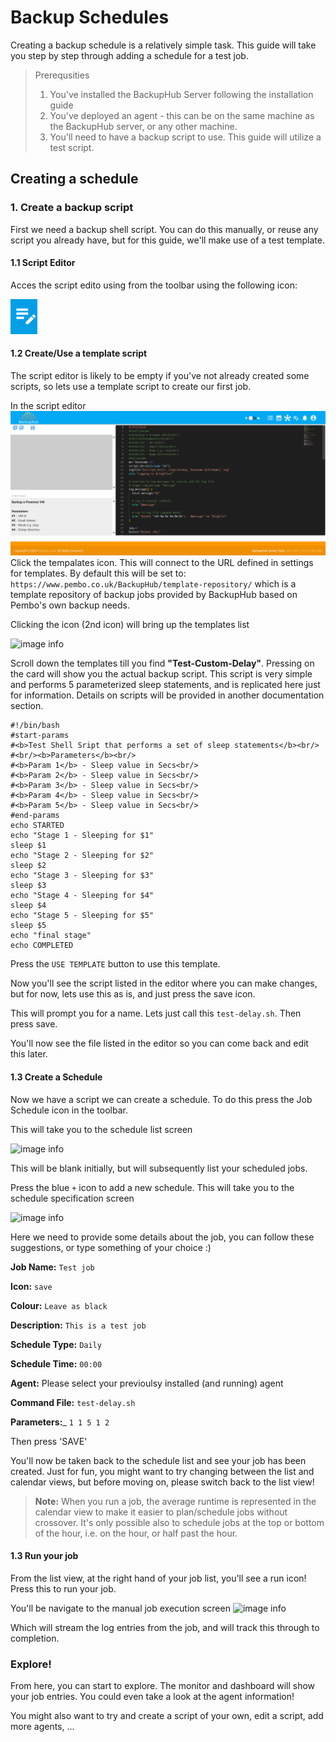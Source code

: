 # Backup Schedules

Creating a backup schedule is a relatively simple task.  This guide will take you step by step through adding a schedule for a test job.


> Prerequsities
>1. You've installed the BackupHub Server following the installation guide
>2. You've deployed an agent - this can be on the same machine as the BackupHub server, or any other machine.
>3. You'll need to have a backup script to use.  This guide will utilize a test script.

## Creating a schedule

### 1. Create a backup script
First we need a backup shell script.  You can do this manually, or reuse any script you already have, but for this guide, we'll make use of a test template.

#### 1.1 Script Editor
Acces the script edito using from the toolbar using the following icon:

![image info](./screens/script-editor-icon.png)

#### 1.2 Create/Use a template script
The script editor is likely to be empty if you've not already created some scripts, so lets use a template script to create our first job.

In the script editor
![image info](./screens/scripteditor.png)
Click the tempalates icon.  This will connect to the URL defined in settings for templates.  By default this will be set to:
```https://www.pembo.co.uk/BackupHub/template-repository/``` which is a template repository of backup jobs provided by BackupHub based on Pembo's own backup needs.

Clicking the icon (2nd icon) will bring up the templates list

![image info](./screens/scripteditor-templates.png)

Scroll down the templates till you find
__"Test-Custom-Delay"__.  Pressing on the card will show you the actual backup script.  This script is very simple and performs 5 parameterized sleep statements, and is replicated here just for information.  Details on scripts will be provided in another documentation section. 

```
#!/bin/bash
#start-params
#<b>Test Shell Sript that performs a set of sleep statements</b><br/>
#<br/><b>Parameters</b><br/>
#<b>Param 1</b> - Sleep value in Secs<br/>
#<b>Param 2</b> - Sleep value in Secs<br/>
#<b>Param 3</b> - Sleep value in Secs<br/>
#<b>Param 4</b> - Sleep value in Secs<br/>
#<b>Param 5</b> - Sleep value in Secs<br/>
#end-params
echo STARTED
echo "Stage 1 - Sleeping for $1"
sleep $1
echo "Stage 2 - Sleeping for $2"
sleep $2
echo "Stage 3 - Sleeping for $3"
sleep $3
echo "Stage 4 - Sleeping for $4"
sleep $4
echo "Stage 5 - Sleeping for $5"
sleep $5
echo "final stage"
echo COMPLETED
```
Press the ```USE TEMPLATE``` button to use this template.

Now you'll see the script listed in the editor where you can make changes, but for now, lets use this as is, and just press the save icon.

This will prompt you for a name.  Lets just call this ```test-delay.sh```.
Then press save.

You'll now see the file listed in the editor so you can come back and edit this later.

#### 1.3 Create a Schedule
Now we have a script we can create a schedule. To do this press the Job Schedule icon in the toolbar.

This will take you to the schedule list screen

![image info](./screens/schedule.png)

This will be blank initially, but will subsequently list your scheduled jobs.

Press the blue ```+``` icon to add a new schedule.
This will take you to the schedule specification screen

![image info](./screens/scheduler-newjob.png)

Here we need to provide some details about the job, you can follow these suggestions, or type something of your choice :)

__Job Name:__
```Test job```

__Icon:__
```save```

__Colour:__
```Leave as black```

__Description:__
```This is a test job```

__Schedule Type:__
```Daily```

__Schedule Time:__ 
```00:00```

__Agent:__
Please select your previoulsy installed (and running) agent

__Command File:__
```test-delay.sh```

__Parameters:___ ```1 1 5 1 2```

Then press 'SAVE'

You'll now be taken back to the schedule list and see your job has been created.  Just for fun, you might want to try changing between the list and calendar views, but before moving on, please switch back to the list view!

>__Note:__ When you run a job, the average runtime is represented in the calendar view to make it easier to plan/schedule jobs without crossover.  It's only possible also to schedule jobs at the top or bottom of the hour, i.e. on the hour, or half past the hour.

#### 1.3 Run your job
From the list view, at the right hand of your job list, you'll see a run icon!  Press this to run your job.

You'll be navigate to the manual job execution screen
![image info](./screens/job-running.png)

Which will stream the log entries from the job, and will track this through to completion.


### Explore!
From here, you can start to explore.  The monitor and dashboard will show your job entries. You could even take a look at the agent information!

You might also want to try and create a script of your own, edit a script, add more agents, ... 



